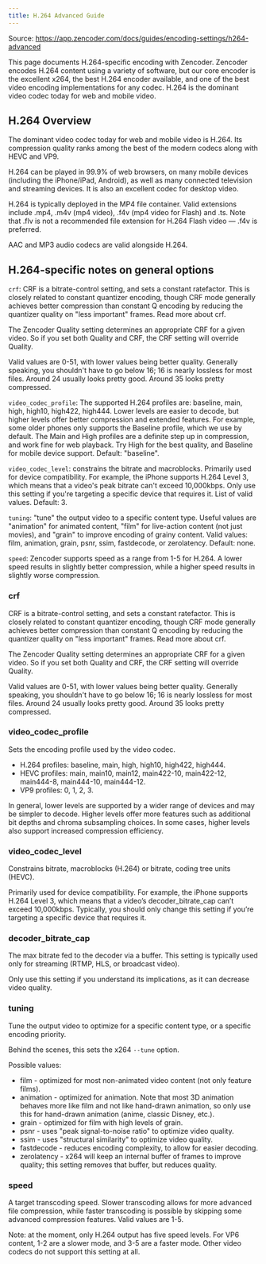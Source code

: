 ```yaml
---
title: H.264 Advanced Guide
---
```


Source: https://app.zencoder.com/docs/guides/encoding-settings/h264-advanced

This page documents H.264-specific encoding with Zencoder. Zencoder encodes H.264 content using a variety of software, but our core encoder is the excellent x264, the best H.264 encoder available, and one of the best video encoding implementations for any codec. H.264 is the dominant video codec today for web and mobile video.

## H.264 Overview

The dominant video codec today for web and mobile video is H.264. Its compression quality ranks among the best of the modern codecs along with HEVC and VP9.

H.264 can be played in 99.9% of web browsers, on many mobile devices (including the iPhone/iPad, Android), as well as many connected television and streaming devices. It is also an excellent codec for desktop video.

H.264 is typically deployed in the MP4 file container. Valid extensions include .mp4, .m4v (mp4 video), .f4v (mp4 video for Flash) and .ts. Note that .flv is not a recommended file extension for H.264 Flash video — .f4v is preferred.

AAC and MP3 audio codecs are valid alongside H.264.

## H.264-specific notes on general options

`crf`: CRF is a bitrate-control setting, and sets a constant ratefactor. This is closely related to constant quantizer encoding, though CRF mode generally achieves better compression than constant Q encoding by reducing the quantizer quality on "less important" frames. Read more about crf.

The Zencoder Quality setting determines an appropriate CRF for a given video. So if you set both Quality and CRF, the CRF setting will override Quality.

Valid values are 0-51, with lower values being better quality. Generally speaking, you shouldn't have to go below 16; 16 is nearly lossless for most files. Around 24 usually looks pretty good. Around 35 looks pretty compressed.

`video_codec_profile`: The supported H.264 profiles are: baseline, main, high, high10, high422, high444. Lower levels are easier to decode, but higher levels offer better compression and extended features. For example, some older phones only supports the Baseline profile, which we use by default. The Main and High profiles are a definite step up in compression, and work fine for web playback. Try High for the best quality, and Baseline for mobile device support. Default: "baseline".

`video_codec_level`: constrains the bitrate and macroblocks. Primarily used for device compatibility. For example, the iPhone supports H.264 Level 3, which means that a video's peak bitrate can't exceed 10,000kbps. Only use this setting if you're targeting a specific device that requires it. List of valid values. Default: 3.

`tuning`: "tune" the output video to a specific content type. Useful values are "animation" for animated content, "film" for live-action content (not just movies), and "grain" to improve encoding of grainy content. Valid values: film, animation, grain, psnr, ssim, fastdecode, or zerolatency. Default: none.

`speed`: Zencoder supports speed as a range from 1-5 for H.264. A lower speed results in slightly better compression, while a higher speed results in slightly worse compression.

### crf

CRF is a bitrate-control setting, and sets a constant ratefactor. This is closely related to constant quantizer encoding, though CRF mode generally achieves better compression than constant Q encoding by reducing the quantizer quality on "less important" frames. Read more about crf.

The Zencoder Quality setting determines an appropriate CRF for a given video. So if you set both Quality and CRF, the CRF setting will override Quality.

Valid values are 0-51, with lower values being better quality. Generally speaking, you shouldn't have to go below 16; 16 is nearly lossless for most files. Around 24 usually looks pretty good. Around 35 looks pretty compressed.

### video_codec_profile

Sets the encoding profile used by the video codec.

* H.264 profiles: baseline, main, high, high10, high422, high444.
* HEVC profiles: main, main10, main12, main422-10, main422-12, main444-8, main444-10, main444-12.
* VP9 profiles: 0, 1, 2, 3.

In general, lower levels are supported by a wider range of devices and may be simpler to decode. Higher levels offer more features such as additional bit depths and chroma subsampling choices. In some cases, higher levels also support increased compression efficiency.

### video_codec_level

Constrains bitrate, macroblocks (H.264) or bitrate, coding tree units (HEVC).

Primarily used for device compatibility. For example, the iPhone supports H.264 Level 3, which means that a video’s decoder_bitrate_cap can’t exceed 10,000kbps. Typically, you should only change this setting if you’re targeting a specific device that requires it.

### decoder_bitrate_cap

The max bitrate fed to the decoder via a buffer. This setting is typically used only for streaming (RTMP, HLS, or broadcast video).

Only use this setting if you understand its implications, as it can decrease video quality.

### tuning

Tune the output video to optimize for a specific content type, or a specific encoding priority.

Behind the scenes, this sets the x264 `--tune` option.

Possible values:

* film - optimized for most non-animated video content (not only feature films).
* animation - optimized for animation. Note that most 3D animation behaves more like film and not like hand-drawn animation, so only use this for hand-drawn animation (anime, classic Disney, etc.).
* grain - optimized for film with high levels of grain.
* psnr - uses "peak signal-to-noise ratio" to optimize video quality.
* ssim - uses "structural similarity" to optimize video quality.
* fastdecode - reduces encoding complexity, to allow for easier decoding.
* zerolatency - x264 will keep an internal buffer of frames to improve quality; this setting removes that buffer, but reduces quality.

### speed

A target transcoding speed. Slower transcoding allows for more advanced file compression, while faster transcoding is possible by skipping some advanced compression features. Valid values are 1-5.

Note: at the moment, only H.264 output has five speed levels. For VP6 content, 1-2 are a slower mode, and 3-5 are a faster mode. Other video codecs do not support this setting at all.
